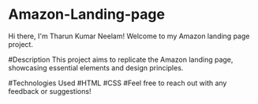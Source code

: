 # Amazon-Landing-page
Hi there, I'm Tharun Kumar Neelam!
Welcome to my Amazon landing page project.

#Description
This project aims to replicate the Amazon landing page, showcasing essential elements and design principles.

#Technologies Used
#HTML
#CSS
#Feel free to reach out with any feedback or suggestions!
